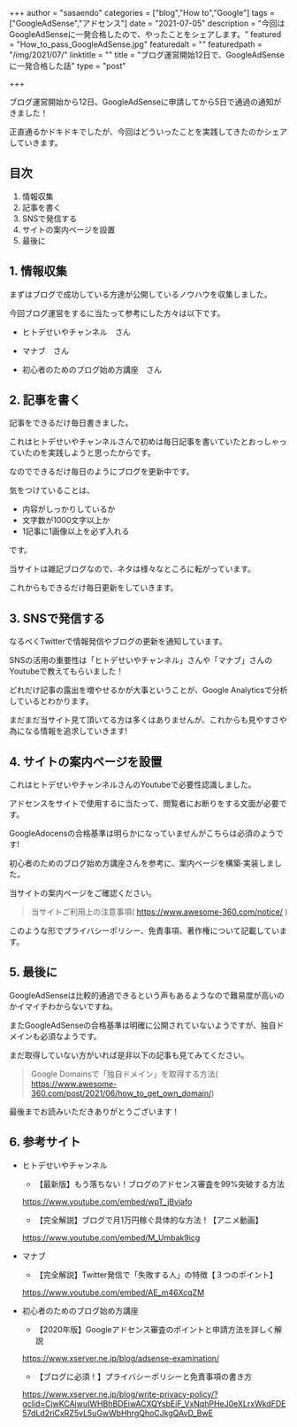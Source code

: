 +++
author = "sasaendo"
categories = ["blog","How to","Google"]
tags = ["GoogleAdSense","アドセンス"]
date = "2021-07-05"
description = "今回はGoogleAdSenseに一発合格したので、やったことをシェアします。"
featured = "How_to_pass_GoogleAdSense.jpg"
featuredalt = ""
featuredpath = "/img/2021/07/"
linktitle = ""
title = "ブログ運営開始12日で、GoogleAdSenseに一発合格した話"
type = "post"

+++

ブログ運営開始から12日、GoogleAdSenseに申請してから5日で通過の通知がきました！

正直通るかドキドキでしたが、今回はどういったことを実践してきたのかシェアしていきます。

## 目次
1. 情報収集
2. 記事を書く
3. SNSで発信する
4. サイトの案内ページを設置
5. 最後に


## 1. 情報収集

まずはブログで成功している方達が公開しているノウハウを収集しました。

今回ブログ運営をするに当たって参考にした方々は以下です。

* ヒトデせいやチャンネル　さん

* マナブ　さん

* 初心者のためのブログ始め方講座　さん
	
## 2. 記事を書く

記事をできるだけ毎日書きました。

これはヒトデせいやチャンネルさんで初めは毎日記事を書いていたとおっしゃっていたのを実践しようと思ったからです。

なのでできるだけ毎日のようにブログを更新中です。

気をつけていることは、

* 内容がしっかりしているか
* 文字数が1000文字以上か
* 1記事に1画像以上を必ず入れる

です。

当サイトは雑記ブログなので、ネタは様々なところに転がっています。

これからもできるだけ毎日更新をしていきます。

## 3. SNSで発信する
なるべくTwitterで情報発信やブログの更新を通知しています。

SNSの活用の重要性は「ヒトデせいやチャンネル」さんや「マナブ」さんのYoutubeで教えてもらいました！

どれだけ記事の露出を増やせるかが大事ということが、Google Analyticsで分析しているとわかります。

まだまだ当サイト見て頂いてる方は多くはありませんが、これからも見やすさや為になる情報を追求していきます!

## 4. サイトの案内ページを設置

これはヒトデせいやチャンネルさんのYoutubeで必要性認識しました。

アドセンスをサイトで使用するに当たって、閲覧者にお断りをする文面が必要です。

GoogleAdocensの合格基準は明らかになっていませんがこちらは必須のようです!

初心者のためのブログ始め方講座さんを参考に、案内ページを構築·実装しました。

当サイトの案内ページをご確認ください。

> 当サイトご利用上の注意事項( https://www.awesome-360.com/notice/ )

このような形でプライバシーポリシー、免責事項、著作権について記載しています。

## 5. 最後に

GoogleAdSenseは比較的通過できるという声もあるようなので難易度が高いのかイマイチわからないですね。

またGoogleAdSenseの合格基準は明確に公開されていないようですが、独自ドメインも必須なようです。


まだ取得していない方がいれば是非以下の記事も見てみてください。

> Google Domainsで「独自ドメイン」を取得する方法(  https://www.awesome-360.com/post/2021/06/how_to_get_own_domain/)

最後までお読みいただきありがとうございます！

## 6. 参考サイト

* ヒトデせいやチャンネル
	
	* 【最新版】もう落ちない！ブログのアドセンス審査を99%突破する方法

    https://www.youtube.com/embed/wpT_jBvjafo

    * 【完全解説】ブログで月1万円稼ぐ具体的な方法！【アニメ動画】

    https://www.youtube.com/embed/M_Umbak9icg

* マナブ
	* 【完全解説】Twitter発信で「失敗する人」の特徴【３つのポイント】

	https://www.youtube.com/embed/AE_m46XcqZM

* 初心者のためのブログ始め方講座
	
    * 【2020年版】Googleアドセンス審査のポイントと申請方法を詳しく解説
	
    https://www.xserver.ne.jp/blog/adsense-examination/
	
    * 【ブログに必須！】プライバシーポリシーと免責事項の書き方
    
    https://www.xserver.ne.jp/blog/write-privacy-policy/?gclid=CjwKCAjwuIWHBhBDEiwACXQYsbEiF_VxNqhPHeJ0eXLrxWkdFDE57dLd2riCxRZ5vL5uGwWbHhrgQhoCJkgQAvD_BwE
